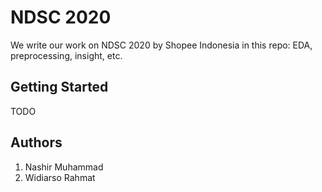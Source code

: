 # NDSC 2020
We write our work on NDSC 2020 by Shopee Indonesia in this repo: EDA, preprocessing, insight, etc.

## Getting Started
TODO

## Authors
1. Nashir Muhammad
1. Widiarso Rahmat
